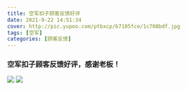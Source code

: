 ```yaml
---
title: 空军扣子顾客反馈好评
date: 2021-9-22 14:51:34
cover: http://pic.yupoo.com/ptbxcp/b7105fce/1c708bdf.jpg
tags: [空军]
categories: [顾客反馈]
---
```


###  空军扣子顾客反馈好评，感谢老板！
![](http://pic.yupoo.com/ptbxcp/c2a13571/4cf0e6ca.jpg)
![](http://pic.yupoo.com/ptbxcp/b7105fce/1c708bdf.jpg)
